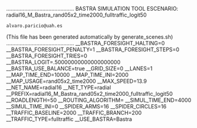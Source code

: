 .............................................
    BASTRA SIMULATION TOOL
    ESCENARIO: radial16_M_Bastra_rand05x2_time2000_fulltraffic_logit50

    alvaro.paricio@uah.es
(This file has been generated automatically by generate_scenes.sh)
.............................................
__BASTRA_FORESIGHT_HALTING=0
__BASTRA_FORESIGHT_PENALTY=1
__BASTRA_FORESIGHT_STEPS=0
__BASTRA_FORESIGHT_TRIES=0
__BASTRA_LOGIT=.50000000000000000000
__BASTRA_USE_BALANCE=true
__GRID_SIZE=0
__LANES=1
__MAP_TIME_END=10000
__MAP_TIME_INI=2000
__MAP_USAGE=rand05x2_time2000
__MAX_SPEED=13.9
__NET_NAME=radial16
__NET_TYPE=radial
__PREFIX=radial16_M_Bastra_rand05x2_time2000_fulltraffic_logit50
__ROADLENGTH=50
__ROUTING_ALGORITHM=
__SIMUL_TIME_END=4000
__SIMUL_TIME_INI=0
__SPIDER_ARMS=16
__SPIDER_CIRCLES=16
__TRAFFIC_BASELINE=2000
__TRAFFIC_BRANCH=200
__TRAFFIC_TYPE=fulltraffic
__USE_BASTRA=Bastra
